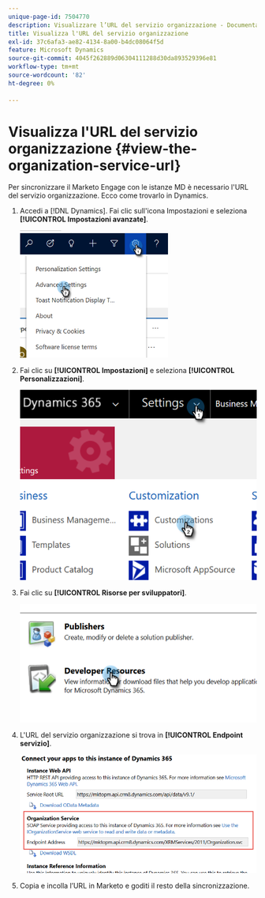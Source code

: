 ```yaml
---
unique-page-id: 7504770
description: Visualizzare l’URL del servizio organizzazione - Documentazione di Marketo - Documentazione del prodotto
title: Visualizza l'URL del servizio organizzazione
exl-id: 37c6afa3-ae82-4134-8a00-b4dc08064f5d
feature: Microsoft Dynamics
source-git-commit: 4045f262889d06304111288d30da893529396e81
workflow-type: tm+mt
source-wordcount: '82'
ht-degree: 0%

---
```


# Visualizza l&#39;URL del servizio organizzazione {#view-the-organization-service-url}

Per sincronizzare il Marketo Engage con le istanze MD è necessario l&#39;URL del servizio organizzazione. Ecco come trovarlo in Dynamics.

1. Accedi a [!DNL Dynamics]. Fai clic sull&#39;icona Impostazioni e seleziona **[!UICONTROL Impostazioni avanzate]**.

   ![](assets/one.png)

1. Fai clic su **[!UICONTROL Impostazioni]** e seleziona **[!UICONTROL Personalizzazioni]**.

   ![](assets/two.png)

1. Fai clic su **[!UICONTROL Risorse per sviluppatori]**.

   ![](assets/three.png)

1. L&#39;URL del servizio organizzazione si trova in **[!UICONTROL Endpoint servizio]**.

   ![](assets/four.png)

1. Copia e incolla l’URL in Marketo e goditi il resto della sincronizzazione.
